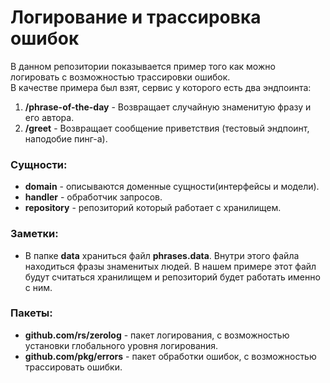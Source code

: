 # Логирование и трассировка ошибок
В данном репозитории показывается пример того как можно логировать с возможностью трассировки ошибок.</br>
В качестве примера был взят, сервис у которого есть два эндпоинта:
1. **/phrase-of-the-day** - Возвращает случайную знаменитую фразу и его автора. 
2. **/greet** - Возвращает сообщение приветствия (тестовый эндпоинт, наподобие пинг-а).

### Сущности:
- **domain** - описываются доменные сущности(интерфейсы и модели).
- **handler** - обработчик запросов.
- **repository** - репозиторий который работает с хранилищем. 

### Заметки:
- В папке **data** храниться файл **phrases.data**. Внутри этого файла находиться фразы знаменитых людей. В нашем примере этот файл будут считаться хранилищем и репозиторий будет работать именно с ним.

### Пакеты:
- **github.com/rs/zerolog** - пакет логирования, с возможностью установки глобального уровня логирования.
- **github.com/pkg/errors** - пакет обработки ошибок, с возможностью трассировать ошибки.   
